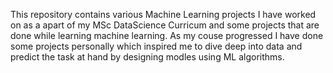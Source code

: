 
This repository contains various Machine Learning projects I have worked on as a apart of my MSc DataScience Curricum and some projects that are done while learning machine learning. As my couse progressed I have done some projects personally which inspired me to dive deep into data and predict the task at hand by designing modles using ML algorithms.
